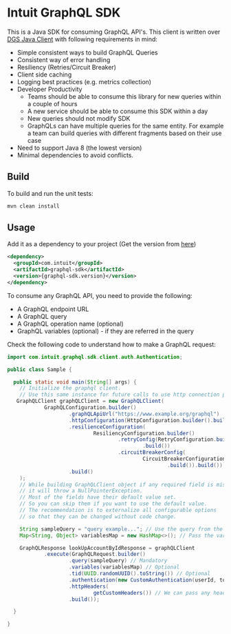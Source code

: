 # Intuit GraphQL SDK

This is a Java SDK for consuming GraphQL API's. This client is written over [DGS Java Client](https://netflix.github.io/dgs/advanced/java-client/) with following requirements in mind:


- Simple consistent ways to build GraphQL Queries
- Consistent way of error handling
- Resiliency (Retries/Circuit Breaker)
- Client side caching 
- Logging best practices (e.g. metrics collection)
- Developer Productivity 
  - Teams should be able to consume this library for new queries within a couple of hours 
  - A new service should be able to consume this SDK within a day
  - New queries should not modify SDK
  - GraphQLs can have multiple queries for the same entity. For example a team can build queries with different fragments based on their use case 
- Need to support Java 8 (the lowest version)
- Minimal dependencies to avoid conflicts.


## Build

To build and run the unit tests:

```bash
mvn clean install
```

## Usage

Add it as a dependency to your project (Get the version from [here](https://github.com/intuit/graphql-client-sdk/releases)) 


```xml
<dependency>
  <groupId>com.intuit</groupId>
  <artifactId>graphql-sdk</artifactId>
  <version>{graphql-sdk.version}</version>
</dependency>
```

To consume any GraphQL API, you need to provide the following:

* A GraphQL endpoint URL
* A GraphQL query
* A GraphQL operation name (optional)
* GraphQL variables (optional) - if they are referred in the query

Check the following code to understand how to make a GraphQL request:

```java
import com.intuit.graphql.sdk.client.auth.Authentication;

public class Sample {

  public static void main(String[] args) {
    // Initialize the graphql client. 
    // Use this same instance for future calls to use http connection pooling.
   GraphQLClient graphQLClient = new GraphQLClient(
            GraphQLConfiguration.builder()
                    .graphQLApiUrl("https://www.example.org/graphql")
                    .httpConfiguration(HttpConfiguration.builder().build())
                    .resilienceConfiguration(
                            ResiliencyConfiguration.builder()
                                    .retryConfig(RetryConfiguration.builder()
                                            .build())
                                    .circuitBreakerConfig(
                                            CircuitBreakerConfiguration.builder()
                                                    .build()).build())
                    .build()
    );
    // While building GraphQLClient object if any required field is missing, 
    // it will throw a NullPointerException. 
    // Most of the fields have their default value set. 
    // So you can skip them if you want to use the default value. 
    // The recommendation is to externalize all configurable options 
    // so that they can be changed without code change.

    String sampleQuery = "query example..."; // Use the query from the GraphQL playground
    Map<String, Object> variablesMap = new HashMap<>(); // Pass the variables here

    GraphQLResponse lookUpAccountByIdResponse = graphQLClient
            .execute(GraphQLRequest.builder()
                    .query(sampleQuery) // Mandatory
                    .variables(variablesMap) // Optional 
                    .tid(UUID.randomUUID().toString()) // Optional
                    .authentication(new CustomAuthentication(userId, token)) // Create an authentication provider class as per your usage requirement or pass the authorization header directly using httpHeaders method
                    .httpHeaders(
                            getCustomHeaders()) // We can pass any header using this method.
                    .build());

  }

}

```
